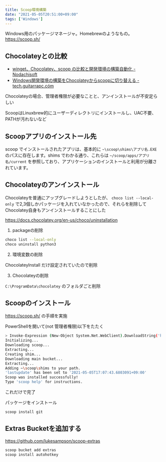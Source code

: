 ```yaml
---
title: Scoop環境構築
date: "2021-05-05T20:51:00+09:00"
tags: ['Windows']
---
```


Windows用のパッケージマネージャ。Homebrewのようなもの。
<https://scoop.sh/>

## Chocolateyとの比較

- [winget、Chocolatey、scoop の比較と開発環境の構築自動化 - Nodachisoft](https://nodachisoft.com/common/jp/article/jp000009/)
- [Windows開発環境の構築をChocolateyからscoopに切り替える - tech.guitarrapc.cóm](https://tech.guitarrapc.com/entry/2019/12/01/233522)

Chocolateyの場合、管理者権限が必要なことと、アンインストールが不安定らしい

ScoopはLinuxbrew的にユーザーディレクトリにインストールし、UAC不要、PATHが汚れないなど

## Scoopアプリのインストール先

scoop でインストールされたアプリは、基本的に `~\scoop\shims\アプリ名.EXE` のパスに存在します。shims でわかる通り、これらは `~/scoop/apps/アプリ名/current` を参照しており、アプリケーションのインストールと利用が分離されています。

## Chocolateyのアンインストール

Chocolateyを普通にアップグレードしようとしたが、
`choco list --local-only` で2,3個しかパッケージを入れていなかったので、それらを削除してChocolatey自身もアンインストールすることにした

<https://docs.chocolatey.org/en-us/choco/uninstallation>

1. packageの削除

```sh
choco list --local-only
choco uninstall python3
```

2. 環境変数の削除

ChocolateyInstall だけ設定されていたので削除

3. Chocolateyの削除

`C:\ProgramData\chocolatey` のフォルダごと削除

## Scoopのインストール

<https://scoop.sh/> の手順を実施

PowerShellを開いて(not 管理者権限)以下をたたく

```sh
> Invoke-Expression (New-Object System.Net.WebClient).DownloadString('https://get.scoop.sh')
Initializing...
Downloading scoop...
Extracting...
Creating shim...
Downloading main bucket...
Extracting...
Adding ~\scoop\shims to your path.
'lastupdate' has been set to '2021-05-05T17:07:43.6803091+09:00'
Scoop was installed successfully!
Type 'scoop help' for instructions.
```

これだけで完了

パッケージをインストール

```sh
scoop install git
```

## Extras Bucketを追加する

<https://github.com/lukesampson/scoop-extras>

```sh
scoop bucket add extras
scoop install autohotkey
```

